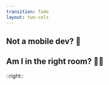 ```yaml
---
transition: fade
layout: two-cols
---
```


<GradientHeader title="Intro" />

<div v-click>

## Not a mobile dev? 🤔

## Am I in the right room? 😵‍💫

</div>

::right::

<div v-click>

</div>

<div v-click class="flex items-center justify-center">
<Tweet id="1932367222145478964" scale={0.75} />
</div>

<!--
Now I know some of you might be wondering why I'm talking about a mobile routing framework in a web dev talk. Well, I'm going to walk you through how you can use your existing skills as a web dev to build not only really native feeling mobile apps, but really great websites all from the same react-native codebase. Evan bacon the creator of expo-router puts it really well, 'expo honors the platform', and from using expo for quite a while now I agree with it. Whether you're using expo for android, IOS, web or even TV it excels at doing the right thing for the right platform
-->
